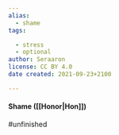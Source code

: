 ```yaml
---
alias:
  - shame
tags:

  - stress
  - optional
author: Seraaron
license: CC BY 4.0
date created: 2021-09-23+2100

---
```


#### Shame ([[Honor|Hon]])

#unfinished
